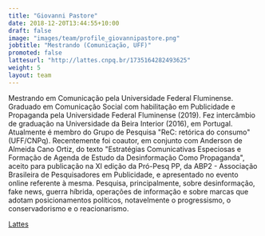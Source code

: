 ```yaml
---
title: "Giovanni Pastore"
date: 2018-12-20T13:44:55+10:00
draft: false
image: "images/team/profile_giovannipastore.png"
jobtitle: "Mestrando (Comunicação, UFF)"
promoted: false
lattesurl: "http://lattes.cnpq.br/1735164282493625"
weight: 5
layout: team
---
```


Mestrando em Comunicação pela Universidade Federal Fluminense. Graduado em Comunicação Social com habilitação em Publicidade e Propaganda pela Universidade Federal Fluminense (2019). Fez intercâmbio de graduação na Universidade da Beira Interior (2016), em Portugal. Atualmente é membro do Grupo de Pesquisa "ReC: retórica do consumo" (UFF/CNPq). Recentemente foi coautor, em conjunto com Anderson de Almeida Cano Ortiz, do texto "Estratégias Comunicativas Especiosas e Formação de Agenda de Estudo da Desinformação Como Propaganda", aceito para publicação na XI edição da Pró-Pesq PP, da ABP2 - Associação Brasileira de Pesquisadores em Publicidade, e apresentado no evento online referente à mesma. Pesquisa, principalmente, sobre desinformação, fake news, guerra híbrida, operações de informação e sobre marcas que adotam posicionamentos políticos, notavelmente o progressismo, o conservadorismo e o reacionarismo.

<a href="http://lattes.cnpq.br/1735164282493625">Lattes</a>
